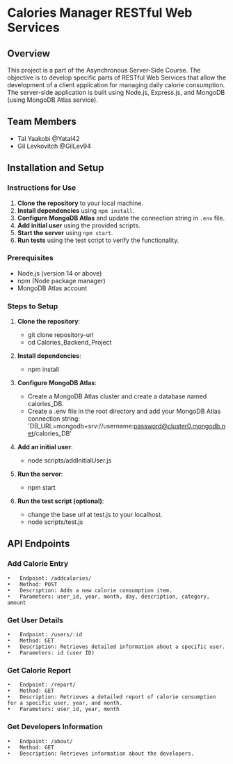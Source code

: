 # Calories Manager RESTful Web Services

## Overview
This project is a part of the Asynchronous Server-Side Course. 
The objective is to develop specific parts of RESTful Web Services that allow the development of a client application for managing daily calorie consumption.
The server-side application is built using Node.js, Express.js, and MongoDB (using MongoDB Atlas service).

## Team Members
- Tal Yaakobi @Yatal42
- Gil Levkovitch @GilLev94

## Installation and Setup

### Instructions for Use
1. **Clone the repository** to your local machine.
2. **Install dependencies** using `npm install`.
3. **Configure MongoDB Atlas** and update the connection string in `.env` file.
4. **Add initial user** using the provided scripts.
5. **Start the server** using `npm start`.
6. **Run tests** using the test script to verify the functionality.
   
### Prerequisites
- Node.js (version 14 or above)
- npm (Node package manager)
- MongoDB Atlas account

### Steps to Setup

1. **Clone the repository**:
   - git clone repository-url
   - cd Calories_Backend_Project
2. **Install dependencies**:
   - npm install
3. **Configure MongoDB Atlas**:
   - Create a MongoDB Atlas cluster and create a database named calories_DB.
   - Create a .env file in the root directory and add your MongoDB Atlas connection string:
      'DB_URL=mongodb+srv://username:password@cluster0.mongodb.net/calories_DB'

4. **Add an initial user**:
    - node scripts/addInitialUser.js
5.	**Run the server**:
    - npm start
6. **Run the test script (optional)**:
    - change the base url at test.js to your localhost. 
    - node scripts/test.js

## API Endpoints

### Add Calorie Entry
	•	Endpoint: /addcalories/
	•	Method: POST
	•	Description: Adds a new calorie consumption item.
	•	Parameters: user_id, year, month, day, description, category, amount

### Get User Details
	•	Endpoint: /users/:id
	•	Method: GET
	•	Description: Retrieves detailed information about a specific user.
	•	Parameters: id (user ID)

### Get Calorie Report
	•	Endpoint: /report/
	•	Method: GET
	•	Description: Retrieves a detailed report of calorie consumption for a specific user, year, and month.
	•	Parameters: user_id, year, month

### Get Developers Information 
	•	Endpoint: /about/
	•	Method: GET
	•	Description: Retrieves information about the developers.
  	

